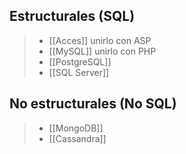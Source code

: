 ## Estructurales (SQL)

>- [[Acces]] unirlo con ASP
>- [[MySQL]]  unirlo con PHP
>- [[PostgreSQL]]
>- [[SQL Server]]


## No estructurales (No SQL)

>- [[MongoDB]]
>- [[Cassandra]]